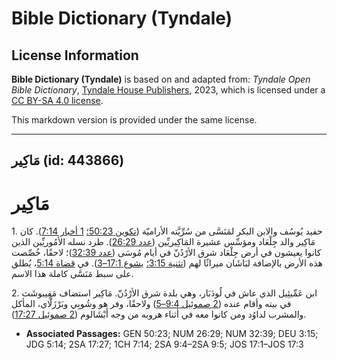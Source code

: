 # Bible Dictionary (Tyndale)

## License Information

**Bible Dictionary (Tyndale)** is based on and adapted from: _Tyndale Open Bible Dictionary_, [Tyndale House Publishers](https://tyndaleopenresources.com/), 2023, which is licensed under a [CC BY-SA 4.0 license](https://creativecommons.org/licenses/by-sa/4.0/legalcode.en).

This markdown version is provided under the same license.



--------------------------------

## مَاكِير (id: 443866)

مَاكِير
=======

1\. حفيد يُوسُف والابن البكر لمَنَسَّى من سُرِّيَّته الأراميّة ([تكوين 50:23؛](https://ref.ly/Gen50:23) [1 أخبار 7:14](https://ref.ly/1Chr7:14)). كان مَاكِير والد جِلْعَاد ومؤسِّس عشيرة المَاكِيريِّين ([عدد 26:29](https://ref.ly/Num26:29)). طرد نسله الأمُوريِّين الذين كانوا يعيشون في أرض جِلْعَاد شرق الأرْدُنّ في أيام مُوسَى ([عدد 32:39](https://ref.ly/Num32:39))؛ لاحقًا، خُصِّصت هذه الأرض بالإضافة لبَاشَان ميراثًا لهم ([تثنية 3:15؛](https://ref.ly/Deut3:15) [يشوع 17:1–3](https://ref.ly/Josh17:1-Josh17:3)). في [قضاة 5:14](https://ref.ly/Judg5:14)، يُطلق على سبط مَنَسَّى كاملة هذا الاسم.

2\. ابن عَمِّيئِيل الذي عاش في لُودَبَار، وهي بلدة شرق الأرْدُنّ. مَاكِير استضاف مَفِيبوشَث في بيته وأقام عنده ([2 صموئيل 9:4–5](https://ref.ly/2Sam9:4-2Sam9:5)) ولاحقًا، وفر هو وشُوبِي وبَرْزَلَّاي، المأكل والمشرب لداوُد ومن كانوا معه في أثناء هروبه من وجه أَبْشَالوم ([2 صموئيل 17:27](https://ref.ly/2Sam17:27)).

* **Associated Passages:** GEN 50:23; NUM 26:29; NUM 32:39; DEU 3:15; JDG 5:14; 2SA 17:27; 1CH 7:14; 2SA 9:4–2SA 9:5; JOS 17:1–JOS 17:3

